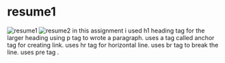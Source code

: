 # resume1
![resume1](https://github.com/ranje-dotcom/resume1/assets/110253814/9ce5cb13-79f0-4644-bab9-1d39e1c5267b)
![resume2](https://github.com/ranje-dotcom/resume1/assets/110253814/93d31046-10d3-40f4-9a0c-d7daa645ffc0)
in this assignment i used h1 heading tag for the larger heading 
using p tag to wrote a paragraph.
uses a tag called anchor tag for creating link.
uses hr tag for horizontal line.
uses br tag to break the line.
uses pre tag .
